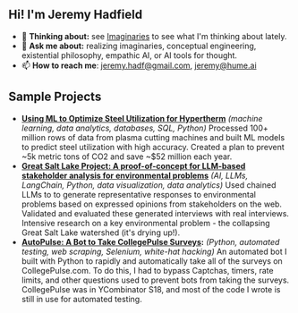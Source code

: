 ## Hi! I'm Jeremy Hadfield
- 🌱 **Thinking about:** see [Imaginaries](https://imaginaries.substack.com/) to see what I'm thinking about lately.
- 💬 **Ask me about:** realizing imaginaries, conceptual engineering, existential philosophy, empathic AI, or AI tools for thought. 
- 📫 **How to reach me**: jeremy.hadf@gmail.com, jeremy@hume.ai

## Sample Projects
- **[Using ML to Optimize Steel Utilization for Hypertherm](https://github.com/jerhadf/hyperthermDAPL)** _(machine learning, data analytics, databases, SQL, Python)_ Processed 100+ million rows of data from plasma cutting machines and built ML models to predict steel utilization with high accuracy. Created a plan to prevent ~5k metric tons of CO2 and save ~$52 million each year.
- **[Great Salt Lake Project: A proof-of-concept for LLM-based stakeholder analysis for environmental problems](https://github.com/jerhadf/GreatSaltLakeCrisisAnalysis)** _(AI, LLMs, LangChain, Python, data visualization, data analytics)_ Used chained LLMs to  to generate representative responses to environmental problems based on expressed opinions from stakeholders on the web. Validated and evaluated these generated interviews with real interviews. Intensive research on a key environmental problem - the collapsing Great Salt Lake watershed (it's drying up!).
- **[AutoPulse: A Bot to Take CollegePulse Surveys](https://github.com/jerhadf/pulse-survey-bot):** _(Python, automated testing, web scraping, Selenium, white-hat hacking)_ An automated bot I built with Python to rapidly and automatically take all of the surveys on CollegePulse.com. To do this, I had to bypass Captchas, timers, rate limits, and other questions used to prevent bots from taking the surveys. CollegePulse was in YCombinator S18, and most of the code I wrote is still in use for automated testing.

